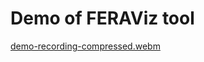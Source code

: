 # Demo of FERAViz tool
[demo-recording-compressed.webm](https://github.com/user-attachments/assets/493cc7ef-626a-4e4a-8d77-2828ca23b121)
